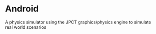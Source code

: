 Android
=======

A physics simulator using the JPCT graphics/physics engine to simulate real world scenarios
